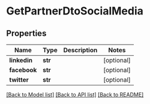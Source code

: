 # GetPartnerDtoSocialMedia

## Properties
Name | Type | Description | Notes
------------ | ------------- | ------------- | -------------
**linkedin** | **str** |  | [optional] 
**facebook** | **str** |  | [optional] 
**twitter** | **str** |  | [optional] 

[[Back to Model list]](../README.md#documentation-for-models) [[Back to API list]](../README.md#documentation-for-api-endpoints) [[Back to README]](../README.md)


